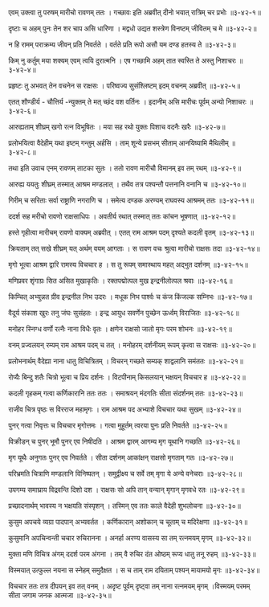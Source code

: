 एवम् उक्त्वा तु परुषम् मारीचो रावणम् ततः ।
गच्छावः इति अब्रवीत् दीनो भयात् रात्रिम् चर प्रभोः ॥३-४२-१॥

दृष्टाः च अहम् पुनः तेन शर चाप असि धारिणा ।
मद्वधो उद्यत शस्त्रेण विनष्टम् जीवितम् च मे ॥३-४२-२॥

न हि रामम् पराक्रम्य जीवन् प्रति निवर्तते ।
वर्तते प्रति रूपो असौ यम दण्ड हतस्य ते ॥३-४२-३॥

किम् नु कर्तुम् मया शक्यम् एवम् त्वयि दुरात्मनि ।
एष गच्छामि अहम् तात स्वस्ति ते अस्तु निशाचरः ॥३-४२-४॥

प्रहृष्टः तु अभवत् तेन वचनेन स राक्षसः ।
परिष्वज्य सुसंश्लिष्टम् इदम् वचनम् अब्रवीत् ॥३-४२-५॥

एतत् शौण्डीर्य - चौत्तिर्य -न्युक्तम् ते मत् च्छंद वश वर्तिनः ।
इदानीम् असि मारीचः पूर्वम् अन्यो निशाचरः ॥३-४२-६॥

आरुह्यताम् शीघ्रम् खगो रत्न विभूषितः ।
मया सह रथो युक्तः पिशाच वदनैः खरैः ॥३-४२-७॥

प्रलोभयित्वा वैदेहीम् यथा इष्टम् गन्तुम् अर्हसि ।
ताम् शून्ये प्रसभम् सीताम् आनयिष्यामि मैथिलीम् ॥३-४२-८॥

तथा इति उवाच एनम् रावणम् ताटका सुतः ।
ततो रावण मारीचौ विमानम् इव तम् रथम् ॥३-४२-९॥

आरुह्य ययतुः शीघ्रम् तस्मात् आश्रम मण्डलात् ।
तथैव तत्र पश्यन्तौ पत्तनानि वनानि च ॥३-४२-१०॥

गिरीम् च सरिताः सर्वा राष्ट्राणि नगराणि च ।
समेत्य दण्डक अरण्यम् राघवस्य आश्रमम् ततः ॥३-४२-११॥

ददर्श सह मरीचो रावणो राक्षसाधिपः ।
अवतीर्य रथात् तस्मात् ततः कांचन भूषणात् ॥३-४२-१२॥

हस्ते गृहीत्वा मारीचम् रावणो वाक्यम् अब्रवीत् ।
एतत् राम आश्रम पदम् दृश्यते कदली वृतम् ॥३-४२-१३॥

क्रियताम् तत् सखे शीघ्रम् यत् अर्थम् वयम् आगताः ।
स रावण वचः श्रुत्वा मारीचो राक्षसः तदा ॥३-४२-१४॥

मृगो भूत्वा आश्रम द्वारि रामस्य विचचार ह ।
स तु रूपम् समास्थाय महत् अद्भुत दर्शनम् ॥३-४२-१५॥

मणिप्रवर शृंगाग्रः सित असित मुखाकृतिः ।
रक्तपद्मोत्पल मुख इन्द्रनीलोत्पल श्रवाः ॥३-४२-१६॥

किम्चित् अभ्युन्नत ग्रीव इन्द्रनील निभ उदरः ।
मधूक निभ पार्श्वः च कंज किंजल्क सम्निभः ॥३-४२-१७॥

वैदूर्य संकाश खुरः तनु जंघः सुसंहतः ।
इन्द्र आयुध सवर्णेन पुच्छेन ऊर्ध्वम् विराजितः ॥३-४२-१८॥

मनोहर स्निग्ध वर्णो रत्नैः नाना विधैः वृतः ।
क्षणेन राक्षसो जातो मृगः परम शोभनः ॥३-४२-१९॥

वनम् प्रज्वलयन् रम्यम् राम आश्रम पदम् च तत् ।
मनोहरम् दर्शनीयम् रूपम् कृत्वा स राक्षसः ॥३-४२-२०॥

प्रलोभनार्थम् वैदेह्या नाना धातु विचित्रितम् ।
विचरन् गच्छते सम्यक् शाद्वलानि समंततः ॥३-४२-२१॥

रोप्यैः बिन्दु शतैः चित्रो भूत्वा च प्रिय दर्शनः ।
विटपीनाम् किसलयान् भक्षयन् विचचार ह ॥३-४२-२२॥

कदली गृहकम् गत्वा कर्णिकारानि ततः ततः ।
समाश्रयन् मंदगतिः सीता संदर्शनम् ततः ॥३-४२-२३॥

राजीव चित्र पृष्ठः स विरराज महामृगः ।
राम आश्रम पद अभ्याशे विचचार यथा सुखम् ॥३-४२-२४॥

पुनर् गत्वा निवृत्तः च विचचार मृगोत्तमः ।
गत्वा मुहूर्तम् त्वरया पुनः प्रति निवर्तते ॥३-४२-२५॥

विक्रीडन् च पुनर् भूमौ पुनर् एव निषीदति ।
आश्रम द्वारम् आगम्य मृग यूथानि गच्छति ॥३-४२-२६॥

मृग यूथैः अनुगतः पुनर् एव निवर्तते ।
सीता दर्शनम् आकांक्षन् राक्षसो मृगताम् गतः ॥३-४२-२७॥

परिभ्रमति चित्राणि मण्डलानि विनिष्पतन् ।
समुद्वीक्ष्य च सर्वे तम् मृगा ये अन्ये वनेचराः ॥३-४२-२८॥

उपगम्य समाघ्राय विद्रवन्ति दिशो दश ।
राक्षसः सो अपि तान् वन्यान् मृगान् मृगवधे रतः ॥३-४२-२९॥

प्रच्छादनार्थम् भावस्य न भक्षयति संस्पृशन् ।
तस्मिन् एव ततः काले वैदेही शुभलोचना ॥३-४२-३०॥

कुसुम अपचये व्यग्रा पादपान् अभ्यवर्तत ।
कर्णिकारान् अशोकान् च चूताम् च मदिरेक्षणा ॥३-४२-३१॥

कुसुमानि अपचिन्वन्ती चचार रुचिरानना ।
अनर्हा अरण्य वासस्य सा तम् रत्नमयम् मृगम् ॥३-४२-३२॥

मुक्ता मणि विचित्र अंगम् ददर्श परम अंगना ।
तम् वै रुचिर दंत ओष्ठम् रूप्य धातु तनू रुहम् ॥३-४२-३३॥

विस्मयात् उत्फुल्ल नयना स स्नेहम् समुदैक्षत ।
स च ताम् राम दयिताम् पश्यन् मायामयो मृगः ॥३-४२-३४॥

विचचार ततः तत्र दीपयन् इव तत् वनम् ।
अदृष्ट पूर्वम् दृष्ट्वा तम् नाना रत्नमयम् मृगम् ।विस्मयम् परमम् सीता जगाम जनक आत्मजा ॥३-४२-३५॥


